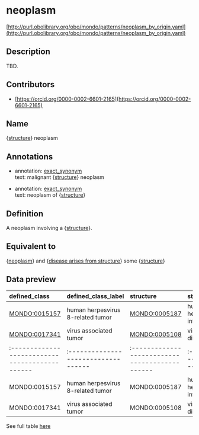 # neoplasm 

[http://purl.obolibrary.org/obo/mondo/patterns/neoplasm_by_origin.yaml](http://purl.obolibrary.org/obo/mondo/patterns/neoplasm_by_origin.yaml)
## Description 

TBD.
## Contributors 
* [https://orcid.org/0000-0002-6601-2165](https://orcid.org/0000-0002-6601-2165) 
## Name 

{[structure](http://www.w3.org/2002/07/owl#Thing)} neoplasm

## Annotations 

* annotation: [exact_synonym](http://www.geneontology.org/formats/oboInOwl#hasExactSynonym)  
text: malignant {[structure](http://www.w3.org/2002/07/owl#Thing)} neoplasm

* annotation: [exact_synonym](http://www.geneontology.org/formats/oboInOwl#hasExactSynonym)  
text: neoplasm of {[structure](http://www.w3.org/2002/07/owl#Thing)}

## Definition 

A neoplasm involving a {[structure](http://www.w3.org/2002/07/owl#Thing)}.

## Equivalent to 

{[neoplasm](http://purl.obolibrary.org/obo/MONDO_0005070)} and {[disease arises from structure](http://purl.obolibrary.org/obo/RO_0004022)} some {[structure](http://www.w3.org/2002/07/owl#Thing)}

## Data preview 
| defined_class                                | defined_class_label               | structure                                    | structure_label               |
|:---------------------------------------------|:----------------------------------|:---------------------------------------------|:------------------------------|
| [MONDO:0015157](http://purl.obolibrary.org/obo/MONDO_0015157) | human herpesvirus 8-related tumor | [MONDO:0005187](http://purl.obolibrary.org/obo/MONDO_0005187) | human herpesvirus 8 infection |
| [MONDO:0017341](http://purl.obolibrary.org/obo/MONDO_0017341) | virus associated tumor            | [MONDO:0005108](http://purl.obolibrary.org/obo/MONDO_0005108) | viral infectious disease      || defined:class                                | defined:class:label               | structure                                    | structure:label               |
|:---------------------------------------------|:----------------------------------|:---------------------------------------------|:------------------------------|
| MONDO:0015157 | human herpesvirus 8-related tumor | MONDO:0005187 | human herpesvirus 8 infection |
| MONDO:0017341 | virus associated tumor            | MONDO:0005108 | viral infectious disease      |

See full table [here](https://github.com/monarch-initiative/mondo/blob/master/src/patterns/data/matches/neoplasm_by_origin.tsv) 
